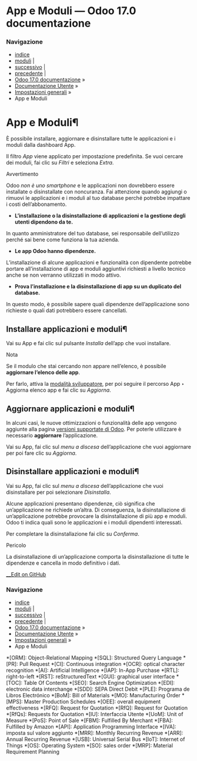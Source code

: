 # App e Moduli — Odoo 17.0 documentazione

### Navigazione

  * [indice](../../genindex.html "Indice generale")
  * [moduli](../../py-modindex.html "Indice del modulo Python") |
  * [successivo](users.html "Utenti") |
  * [precedente](../general.html "Impostazioni generali") |
  * [Odoo 17.0 documentazione](../../index-2.html) »
  * [Documentazione Utente](../../applications.html) »
  * [Impostazioni generali](../general.html) »
  * App e Moduli



# App e Moduli¶

È possibile installare, aggiornare e disinstallare tutte le applicazioni e i moduli dalla dashboard App.

Il filtro _App_ viene applicato per impostazione predefinita. Se vuoi cercare dei moduli, fai clic su _Filtri_ e seleziona _Extra_.

Avvertimento

Odoo _non è uno smartphone_ e le applicazioni non dovrebbero essere installate o disinstallate con noncuranza. Fai attenzione quando aggiungi o rimuovi le applicazioni e i moduli al tuo database perché potrebbe impattare i costi dell’abbonamento.

  * **L’installazione o la disinstallazione di applicazioni e la gestione degli utenti dipendono da te.**

In quanto amministratore del tuo database, sei responsabile dell’utilizzo perché sai bene come funziona la tua azienda.

  * **Le app Odoo hanno dipendenze.**

L’installazione di alcune applicazioni e funzionalità con dipendente potrebbe portare all’installazione di app e moduli aggiuntivi richiesti a livello tecnico anche se non verranno utilizzati in modo attivo.

  * **Prova l’installazione e la disinstallazione di app su un duplicato del database.**

In questo modo, è possibile sapere quali dipendenze dell’applicazione sono richieste o quali dati potrebbero essere cancellati.




## Installare applicazioni e moduli¶

Vai su App e fai clic sul pulsante _Installa_ dell’app che vuoi installare.

Nota

Se il modulo che stai cercando non appare nell’elenco, è possibile **aggiornare l’elenco delle app**.

Per farlo, attiva la [modalità sviluppatore](developer_mode.html#developer-mode), per poi seguire il percorso App ‣ Aggiorna elenco app e fai clic su _Aggiorna_.

## Aggiornare applicazioni e moduli¶

In alcuni casi, le nuove ottimizzazioni o funzionalità delle app vengono aggiunte alla pagina [versioni supportate di Odoo](../../administration/supported_versions.html). Per poterle utilizzare è necessario **aggiornare** l’applicazione.

Vai su App, fai clic sul _menu a discesa_ dell’applicazione che vuoi aggiornare per poi fare clic su _Aggiorna_.

## Disinstallare applicazioni e moduli¶

Vai su App, fai clic sul _menu a discesa_ dell’applicazione che vuoi disinstallare per poi selezionare _Disinstalla_.

Alcune applicazioni presentano dipendenze, ciò significa che un’applicazione ne richiede un’altra. Di conseguenza, la disinstallazione di un’applicazione potrebbe provocare la disinstallazione di più app e moduli. Odoo ti indica quali sono le applicazioni e i moduli dipendenti interessati.

Per completare la disinstallazione fai clic su _Conferma_.

Pericolo

La disinstallazione di un’applicazione comporta la disinstallazione di tutte le dipendenze e cancella in modo definitivo i dati.

[ __Edit on GitHub](https://github.com/odoo/documentation/edit/17.0/content/applications/general/apps_modules.rst)

### Navigazione

  * [indice](../../genindex.html "Indice generale")
  * [moduli](../../py-modindex.html "Indice del modulo Python") |
  * [successivo](users.html "Utenti") |
  * [precedente](../general.html "Impostazioni generali") |
  * [Odoo 17.0 documentazione](../../index-2.html) »
  * [Documentazione Utente](../../applications.html) »
  * [Impostazioni generali](../general.html) »
  * App e Moduli


  *[ORM]: Object-Relational Mapping
  *[SQL]: Structured Query Language
  *[PR]: Pull Request
  *[CI]: Continuous integration
  *[OCR]: optical character recognition
  *[AI]: Artificial Intelligence
  *[IAP]: In-App Purchase
  *[RTL]: right-to-left
  *[RST]: reStructuredText
  *[GUI]: graphical user interface
  *[TOC]: Table Of Contents
  *[SEO]: Search Engine Optimization
  *[EDI]: electronic data interchange
  *[SDD]: SEPA Direct Debit
  *[PLE]: Programa de Libros Electrónico
  *[BoM]: Bill of Materials
  *[MO]: Manufacturing Order
  *[MPS]: Master Production Schedules
  *[OEE]: overall equipment effectiveness
  *[RFQ]: Request for Quotation
  *[RfQ]: Request for Quotation
  *[RfQs]: Requests for Quotation
  *[IU]: Interfaccia Utente
  *[UoM]: Unit of Measure
  *[PoS]: Point of Sale
  *[FBM]: Fulfilled By Merchant
  *[FBA]: Fulfilled by Amazon
  *[API]: Application Programming Interface
  *[IVA]: imposta sul valore aggiunto
  *[MRR]: Monthly Recurring Revenue
  *[ARR]: Annual Recurring Revenue
  *[USB]: Universal Serial Bus
  *[IoT]: Internet of Things
  *[OS]: Operating System
  *[SO]: sales order
  *[MRP]: Material Requirement Planning